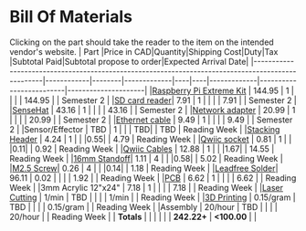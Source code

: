 # Bill Of Materials
Clicking on the part should take the reader to the item on the intended vendor's website.
| Part                                                                                             |Price in CAD|Quantity|Shipping Cost|Duty|Tax |Subtotal Paid|Subtotal propose to order|Expected Arrival Date|
|--------------------------------------------------------------------------------------------------|------------|--------|-------------|----|----|-------------|-------------------------|---------------------|
|[Raspberry Pi Extreme Kit](https://www.canakit.com/raspberry-pi-4-extreme-kit.html)               |     144.95 |      1 |             |    |    |      144.95 |                         |          Semester 2 |
|[SD card reader](https://www.digikey.ca/en/products/detail/sparkfun-electronics/COM-13004/6161756)|       7.91 |      1 |             |    |    |        7.91 |                         |          Semester 2 |
|[SenseHat](https://www.digikey.ca/en/products/detail/raspberry-pi/SENSE-HAT/6196429)              |      43.16 |      1 |             |    |    |       43.16 |                         |          Semester 2 |
|[Network adapter](https://www.amazon.ca/Cable-Matters-SuperSpeed-Gigabit-Ethernet/dp/B00BBD7NFU)  |      20.99 |      1 |             |    |    |       20.99 |                         |          Semester 2 |
|[Ethernet cable](https://www.amazon.ca/StarTech-com-Cat5e-Ethernet-Cable1-Snagless/dp/B0002XGHBQ) |       9.49 |      1 |             |    |    |        9.49 |                         |          Semester 2 |
|Sensor/Effector                                                                                   |        TBD |      1 |             |    | TBD|             |                     TBD |        Reading Week |
|[Stacking Header](https://www.digikey.ca/en/products/detail/adafruit-industries-llc/1979/6238003) |       4.24 |      1 |             |    |0.55|             |                    4.79 |        Reading Week |
|[Qwiic socket](https://www.digikey.ca/en/products/detail/sparkfun-electronics/PRT-14417/7652746)  |       0.81 |      1 |             |    |0.11|             |                    0.92 |        Reading Week |
|[Qwiic Cables](https://www.digikey.ca/en/products/detail/sparkfun-electronics/KIT-15081/9770723)  |      12.88 |      1 |             |    |1.67|             |                   14.55 |        Reading Week |
|[16mm Standoff](https://www.digikey.ca/en/products/detail/w%C3%BCrth-elektronik/971160151/6174641)|       1.11 |      4 |             |    |0.58|             |                    5.02 |        Reading Week |
|[M2.5 Screw](https://www.digikey.ca/en/products/detail/essentra-components/50M025045I016/11638680)|       0.26 |      4 |             |    |0.14|             |                    1.18 |        Reading Week |
|[Leadfree Solder](https://www.mouser.ca/ProductDetail/AIM/13949?qs=M7ZD%2F0QMIQw6T6JK0szTqg%3D%3D)|      96.11 |   0.02 |             |    |    |        1.92 |                         |        Reading Week |
|[PCB](https://github.com/PrototypeZone/ceng317/blob/main/PCBPrototypes.md)                        |       6.62 |      1 |             |    |    |        6.62 |                         |        Reading Week |
|3mm Acrylic 12"x24"                                                                               |       7.18 |      1 |             |    |    |        7.18 |                         |        Reading Week |
|[Laser Cutting](https://designandbuiltlabs.simplybook.me/v2/#book/category/2/service/11/count/1/) |      1/min |    TBD |             |    |    |       1/min |                         |        Reading Week |
|[3D Printing](https://sites.google.com/view/idealab3dprinting/tutorial)                           |  0.15/gram |    TBD |             |    |    |   0.15/gram |                         |        Reading Week |
|Assembly                                                                                          |    20/hour |    TBD |             |    |    |     20/hour |                         |        Reading Week |
| **Totals**                                                                                       |            |        |             |    |    | **242.22+** |             **<100.00** |                     |

